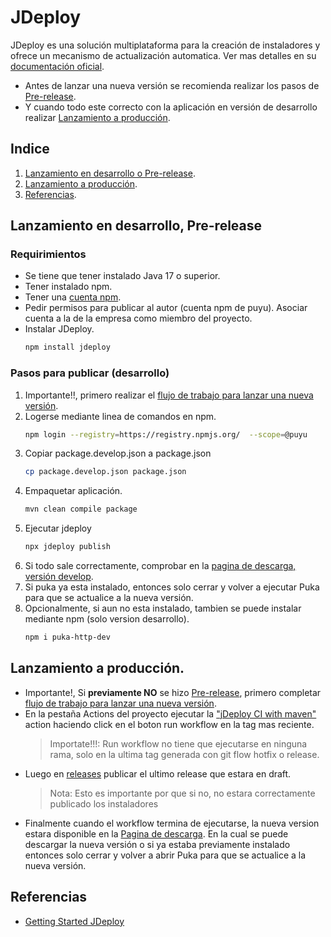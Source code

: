 # JDeploy

JDeploy es una solución multiplataforma para la creación de instaladores y ofrece un
mecanismo de actualización automatica. Ver mas detalles en su [documentación oficial](https://www.jdeploy.com/docs/manual/#_getting_started).

* Antes de lanzar una nueva versión se recomienda realizar los pasos de [Pre-release](#lanzamiento-en-desarrollo-pre-release).
* Y cuando todo este correcto con la aplicación en versión de desarrollo realizar [Lanzamiento a producción](#lanzamiento-a-producción).


## Indice

1. [Lanzamiento en desarrollo o Pre-release](#lanzamiento-en-desarrollo-pre-release).
2. [Lanzamiento a producción](#lanzamiento-a-producción).
3. [Referencias](#referencias).

## Lanzamiento en desarrollo, Pre-release

### Requirimientos
* Se tiene que tener instalado Java 17 o superior.
* Tener instalado npm.
* Tener una [cuenta npm](https://www.npmjs.com/signup).
* Pedir permisos para publicar al autor (cuenta npm de puyu).
  Asociar cuenta a la de la empresa como miembro del proyecto.
* Instalar JDeploy.
   ```bash
   npm install jdeploy
   ```

### Pasos para publicar (desarrollo)
1. Importante!!, primero realizar el [flujo de trabajo para lanzar una nueva versión](/README.md#preparar-una-nueva-versión).
2. Logerse mediante linea de comandos en npm.
   ```bash
   npm login --registry=https://registry.npmjs.org/  --scope=@puyu    
   ```
3. Copiar package.develop.json a package.json
   ```bash
   cp package.develop.json package.json
   ```
4. Empaquetar aplicación.
   ```bash
   mvn clean compile package
   ```
5. Ejecutar jdeploy
   ```bash
   npx jdeploy publish
   ```
6. Si todo sale correctamente, comprobar en la [pagina de descarga, versión develop](https://www.jdeploy.com/~puka-http-dev).
7. Si puka ya esta instalado, entonces solo cerrar y volver a ejecutar Puka para que se actualice a la nueva versión.
8. Opcionalmente, si aun no esta instalado, tambien se puede instalar mediante npm (solo version desarrollo).
   ```bash
   npm i puka-http-dev
   ```

## Lanzamiento a producción.
* Importante!, Si **previamente NO** se hizo [Pre-release](#lanzamiento-en-desarrollo-pre-release), primero completar [flujo de trabajo para lanzar una nueva versión](/README.md#preparar-una-nueva-versión).
* En la pestaña Actions del proyecto ejecutar la ["jDeploy CI with maven"](https://github.com/puyu-pe/puka-http/actions/workflows/jdeploy-manual.yml) action
  haciendo click en el boton run workflow en la tag mas reciente.
  > Importate!!!: Run workflow no tiene que ejecutarse en ninguna rama, solo en la ultima tag
  > generada con git flow hotfix o release.
* Luego en [releases](https://github.com/puyu-pe/puka-http/releases) publicar el ultimo release que estara en draft.
  > Nota: Esto es importante por que si no, no estara correctamente publicado los instaladores
* Finalmente cuando el workflow termina de ejecutarse, la nueva version estara disponible en la [Pagina de descarga](https://www.jdeploy.com/gh/puyu-pe/puka-http).
En la cual se puede descargar la nueva versión o si ya estaba previamente instalado entonces solo cerrar y volver a abrir Puka 
para que se actualice a la nueva versión.


## Referencias
* [Getting Started JDeploy](https://www.jdeploy.com/docs/manual/#_getting_started)
